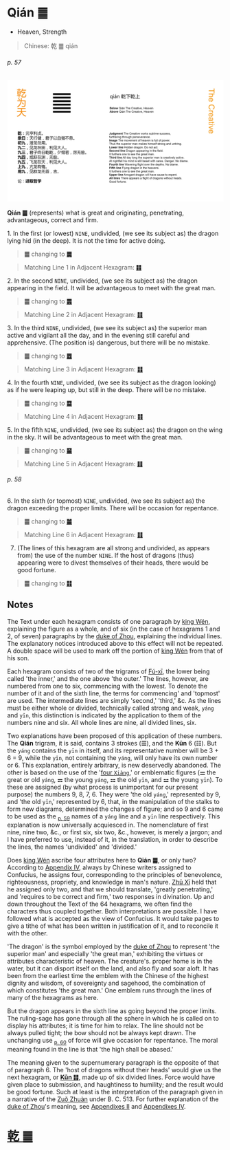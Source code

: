 # Qián ䷀

* Heaven, Strength

> Chinese: 乾 ䷀ qián

###### p. 57

![Qian](shapes/01.jpg)

**Qián ䷀** (represents) what is great and originating, penetrating, advantageous, correct and firm.

1.<a name="1.1"></a> In the first (or lowest) `NINE`, undivided, (we see its subject as) the dragon lying hid (in the deep). It is not the time for active doing.

> **䷀** changing to [**䷫**](e5a7a4gou.md#44.1)

> Matching Line 1 in Adjacent Hexagram: [**䷁**](e59da4kun.md#2.1)

2.<a name="1.2"></a> In the second `NINE`, undivided, (we see its subject as) the dragon appearing in the field. It will be advantageous to meet with the great man.

> **䷀** changing to [**䷌**](e5908ce4babatongren.md#13.2)

> Matching Line 2 in Adjacent Hexagram: [**䷁**](e59da4kun.md#2.2)

3.<a name="1.3"></a> In the third `NINE`, undivided, (we see its subject as) the superior man active and vigilant all the day, and in the evening still careful and apprehensive. (The position is) dangerous, but there will be no mistake.

> **䷀** changing to [**䷉**](e5b1a5lv.md#10.3)

> Matching Line 3 in Adjacent Hexagram: [**䷁**](e59da4kun.md#2.3)

4.<a name="1.4"></a> In the fourth `NINE`, undivided, (we see its subject as the dragon looking) as if he were leaping up, but still in the deep. There will be no mistake.

> **䷀** changing to [**䷈**](e5b08fe7959cxiaoxu.md#9.4)

> Matching Line 4 in Adjacent Hexagram: [**䷁**](e59da4kun.md#2.4)

5.<a name="1.5"></a> In the fifth `NINE`, undivided, (we see its subject as) the dragon on the wing in the sky. It will be advantageous to meet with the great man.

> **䷀** changing to [**䷍**](e5a4a7e69c89dayou.md#14.5)

> Matching Line 5 in Adjacent Hexagram: [**䷁**](e59da4kun.md#2.5)

###### p. 58

6.<a name="1.6"></a> In the sixth (or topmost) `NINE`, undivided, (we see its subject as) the dragon exceeding the proper limits. There will be occasion for repentance.

> **䷀** changing to [**䷪**](e5a4acguai.md#43.6)

> Matching Line 6 in Adjacent Hexagram: [**䷁**](e59da4kun.md#2.6)

7. (The lines of this hexagram are all strong and undivided, as appears from) the use of the number `NINE`. If the host of dragons (thus) appearing were to divest themselves of their heads, there would be good fortune.

> **䷀** changing to [**䷁**](e59da4kun.md)

## Notes

The Text under each hexagram consists of one paragraph by [king Wén](https://en.wikipedia.org/wiki/King_Wen_of_Zhou), explaining the figure as a whole, and of six (in the case of hexagrams 1 and 2, of seven) paragraphs by the [duke of Zhou](https://en.wikipedia.org/wiki/Duke_of_Zhou), explaining the individual lines. The explanatory notices introduced above to this effect will not be repeated. A double space will be used to mark off the portion of [king Wén](https://en.wikipedia.org/wiki/King_Wen_of_Zhou) from that of his son.

Each hexagram consists of two of the trigrams of [Fú-xī](https://en.wikipedia.org/wiki/Fuxi), the lower being called 'the inner,' and the one above 'the outer.' The lines, however, are numbered from one to six, commencing with the lowest. To denote the number of it and of the sixth line, the terms for commencing' and 'topmost' are used. The intermediate lines are simply 'second,' 'third,' &c. As the lines must be either whole or divided, technically called strong and weak, `yáng` and `yīn`, this distinction is indicated by the application to them of the numbers nine and six. All whole lines are nine, all divided lines, six.

Two explanations have been proposed of this application of these numbers. The **Qián** trigram, it is said, contains 3 strokes (**☰**), and the **Kūn** 6 (**☷**). But the `yáng` contains the `yīn` in itself, and its representative number will be 3 + 6 = 9, while the `yīn`, not containing the `yáng`, will only have its own number or 6. This explanation, entirely arbitrary, is new deservedly abandoned. The other is based on the use of the '[four `Xiàng`](https://image.slidesharecdn.com/random-150428005651-conversion-gate02/95/-15-638.jpg?cb=1430200687),' or emblematic figures (**⚌** the great or old `yáng`, **⚎** the young `yáng`, **⚏** the old `yīn`, and **⚍** the young `yīn`). To these are assigned (by what process is unimportant for our present purpose) the numbers 9, 8, 7, 6. They were 'the old `yáng`,' represented by 9, and 'the old `yīn`,' represented by 6, that, in the manipulation of the stalks to form new diagrams, determined the changes of figure; and so 9 and 6 came to be used as the <sub>[p. 59](e59da4kun.md#p-59)</sub> names of a `yáng` line and a `yīn` line respectively. This explanation is now universally acquiesced in. The nomenclature of first nine, nine two, &c., or first six, six two, &c., however, is merely a jargon; and I have preferred to use, instead of it, in the translation, in order to describe the lines, the names 'undivided' and 'divided.'

Does [king Wén](https://en.wikipedia.org/wiki/King_Wen_of_Zhou) ascribe four attributes here to **Qián ䷀**, or only two? According to [Appendix IV](appendix01s1.md), always by Chinese writers assigned to Confucius, he assigns four, corresponding to the principles of benevolence, righteousness, propriety, and knowledge in man's nature. [Zhū Xī](https://en.wikipedia.org/wiki/Zhu_Xi) held that he assigned only two, and that we should translate, 'greatly penetrating,' and 'requires to be correct and firm,' two responses in divination. Up and down throughout the Text of the 64 hexagrams, we often find the characters thus coupled together. Both interpretations are possible. I have followed what is accepted as the view of Confucius. It would take pages to give a tithe of what has been written in justification of it, and to reconcile it with the other.

'The dragon' is the symbol employed by the [duke of Zhou](https://en.wikipedia.org/wiki/Duke_of_Zhou) to represent 'the superior man' and especially 'the great man,' exhibiting the virtues or attributes characteristic of heaven. The creature's. proper home is in the water, but it can disport itself on the land, and also fly and soar aloft. It has been from the earliest time the emblem with the Chinese of the highest dignity and wisdom, of sovereignty and sagehood, the combination of which constitutes 'the great man.' One emblem runs through the lines of many of the hexagrams as here.

But the dragon appears in the sixth line as going beyond the proper limits. The ruling-sage has gone through all the sphere in which he is called on to display his attributes; it is time for him to relax. The line should not be always pulled tight; the bow should not be always kept drawn. The unchanging use <sub>[p. 60](e59da4kun.md#p-60)</sub> of force will give occasion for repentance. The moral meaning found in the line is that 'the high shall be abased.'

The meaning given to the supernumerary paragraph is the opposite of that of paragraph 6. The 'host of dragons without their heads' would give us the next hexagram, or [**Kūn ䷁**](e59da4kun.md), made up of six divided lines. Force would have given place to submission, and haughtiness to humility; and the result would be good fortune. Such at least is the interpretation of the paragraph given in a narrative of the [Zuǒ Zhuàn](https://en.wikipedia.org/wiki/Zuo_zhuan) under B. C. 513. For further explanation of the [duke of Zhou](https://en.wikipedia.org/wiki/Duke_of_Zhou)'s meaning, see [Appendixes II](appendix02s1.md) and [Appendixes IV](appendix04s1.md).

# [乾 ䷀](e4b9beqian_cn.md)

